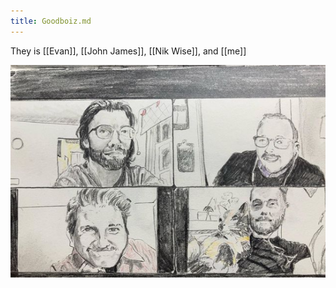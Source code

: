 ```yaml
---
title: Goodboiz.md
---
```


They is [[Evan]], [[John James]], [[Nik Wise]], and [[me]]

![A pencil drawing of four guys in a grid from a Zoom call during the pandemic](/assets/notes/goodboiz.png)

